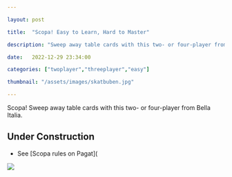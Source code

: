 ```yaml
---

layout: post

title:  "Scopa! Easy to Learn, Hard to Master"

description: "Sweep away table cards with this two- or four-player from Bella Italia."

date:   2022-12-29 23:34:00

categories: ["twoplayer","threeplayer","easy"]

thumbnail: "/assets/images/skatbuben.jpg"

---
```


Scopa! Sweep away table cards with this two- or four-player from Bella Italia.

## Under Construction

- See [Scopa rules on Pagat](

![](/assets/images/scopafrench.jpg)
